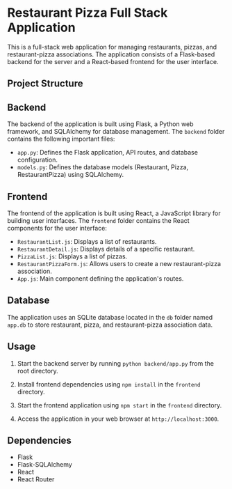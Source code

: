 # Restaurant Pizza Full Stack Application

This is a full-stack web application for managing restaurants, pizzas, and restaurant-pizza associations. The application consists of a Flask-based backend for the server and a React-based frontend for the user interface.

## Project Structure

## Backend

The backend of the application is built using Flask, a Python web framework, and SQLAlchemy for database management. The `backend` folder contains the following important files:

- `app.py`: Defines the Flask application, API routes, and database configuration.
- `models.py`: Defines the database models (Restaurant, Pizza, RestaurantPizza) using SQLAlchemy.

## Frontend

The frontend of the application is built using React, a JavaScript library for building user interfaces. The `frontend` folder contains the React components for the user interface:

- `RestaurantList.js`: Displays a list of restaurants.
- `RestaurantDetail.js`: Displays details of a specific restaurant.
- `PizzaList.js`: Displays a list of pizzas.
- `RestaurantPizzaForm.js`: Allows users to create a new restaurant-pizza association.
- `App.js`: Main component defining the application's routes.

## Database

The application uses an SQLite database located in the `db` folder named `app.db` to store restaurant, pizza, and restaurant-pizza association data.

## Usage

1. Start the backend server by running `python backend/app.py` from the root directory.

2. Install frontend dependencies using `npm install` in the `frontend` directory.

3. Start the frontend application using `npm start` in the `frontend` directory.

4. Access the application in your web browser at `http://localhost:3000`.

## Dependencies

- Flask
- Flask-SQLAlchemy
- React
- React Router
